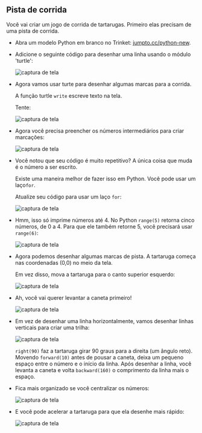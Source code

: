 ## Pista de corrida

Você vai criar um jogo de corrida de tartarugas. Primeiro elas precisam de uma pista de corrida.

+ Abra um modelo Python em branco no Trinket: <a href="http://jumpto.cc/python-new" target="_blank">jumpto.cc/python-new</a>.

+ Adicione o seguinte código para desenhar uma linha usando o módulo 'turtle':
    
    ![captura de tela](images/race-forward.png)

+ Agora vamos usar turte para desenhar algumas marcas para a corrida.
    
    A função turtle `write` escreve texto na tela.
    
    Tente:
    
    ![captura de tela](images/race-markings1.png)

+ Agora você precisa preencher os números intermediários para criar marcações:
    
    ![captura de tela](images/race-markings2.png)

+ Você notou que seu código é muito repetitivo? A única coisa que muda é o número a ser escrito.
    
    Existe uma maneira melhor de fazer isso em Python. Você pode usar um laço`for`.
    
    Atualize seu código para usar um laço `for`:
    
    ![captura de tela](images/race-for.png)

+ Hmm, isso só imprime números até 4. No Python `range(5)` retorna cinco números, de 0 a 4. Para que ele também retorne 5, você precisará usar `range(6)`:
    
    ![captura de tela](images/race-range.png)

+ Agora podemos desenhar algumas marcas de pista. A tartaruga começa nas coordenadas (0,0) no meio da tela.
    
    Em vez disso, mova a tartaruga para o canto superior esquerdo:
    
    ![captura de tela](images/race-goto.png)

+ Ah, você vai querer levantar a caneta primeiro!
    
    ![captura de tela](images/race-penup.png)

+ Em vez de desenhar uma linha horizontalmente, vamos desenhar linhas verticais para criar uma trilha:
    
    ![captura de tela](images/race-lines.png)
    
    `right(90)` faz a tartaruga girar 90 graus para a direita (um ângulo reto). Movendo `forward(10)` antes de pousar a caneta, deixa um pequeno espaço entre o número e o início da linha. Após desenhar a linha, você levanta a caneta e volta `backward(160)` o comprimento da linha mais o espaço.

+ Fica mais organizado se você centralizar os números:
    
    ![captura de tela](images/race-center.png)

+ E você pode acelerar a tartaruga para que ela desenhe mais rápido:
    
    ![captura de tela](images/race-speed.png)